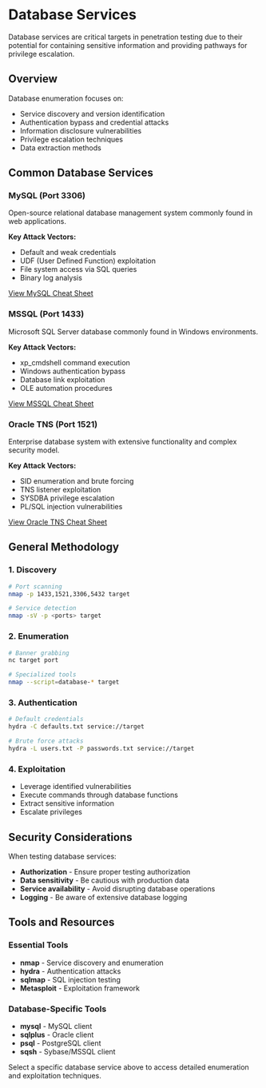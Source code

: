 # Database Services

Database services are critical targets in penetration testing due to their potential for containing sensitive information and providing pathways for privilege escalation.

## Overview

Database enumeration focuses on:

- Service discovery and version identification
- Authentication bypass and credential attacks
- Information disclosure vulnerabilities
- Privilege escalation techniques
- Data extraction methods

## Common Database Services

### MySQL (Port 3306)
Open-source relational database management system commonly found in web applications.

**Key Attack Vectors:**
- Default and weak credentials
- UDF (User Defined Function) exploitation
- File system access via SQL queries
- Binary log analysis

[View MySQL Cheat Sheet](mysql.md)

### MSSQL (Port 1433)
Microsoft SQL Server database commonly found in Windows environments.

**Key Attack Vectors:**
- xp_cmdshell command execution
- Windows authentication bypass
- Database link exploitation
- OLE automation procedures

[View MSSQL Cheat Sheet](mssql.md)

### Oracle TNS (Port 1521)
Enterprise database system with extensive functionality and complex security model.

**Key Attack Vectors:**
- SID enumeration and brute forcing
- TNS listener exploitation
- SYSDBA privilege escalation
- PL/SQL injection vulnerabilities

[View Oracle TNS Cheat Sheet](oracle-tns.md)

## General Methodology

### 1. Discovery
```bash
# Port scanning
nmap -p 1433,1521,3306,5432 target

# Service detection
nmap -sV -p <ports> target
```

### 2. Enumeration
```bash
# Banner grabbing
nc target port

# Specialized tools
nmap --script=database-* target
```

### 3. Authentication
```bash
# Default credentials
hydra -C defaults.txt service://target

# Brute force attacks
hydra -L users.txt -P passwords.txt service://target
```

### 4. Exploitation
- Leverage identified vulnerabilities
- Execute commands through database functions
- Extract sensitive information
- Escalate privileges

## Security Considerations

When testing database services:

- **Authorization** - Ensure proper testing authorization
- **Data sensitivity** - Be cautious with production data
- **Service availability** - Avoid disrupting database operations
- **Logging** - Be aware of extensive database logging

## Tools and Resources

### Essential Tools
- **nmap** - Service discovery and enumeration
- **hydra** - Authentication attacks
- **sqlmap** - SQL injection testing
- **Metasploit** - Exploitation framework

### Database-Specific Tools
- **mysql** - MySQL client
- **sqlplus** - Oracle client
- **psql** - PostgreSQL client
- **sqsh** - Sybase/MSSQL client

Select a specific database service above to access detailed enumeration and exploitation techniques.
